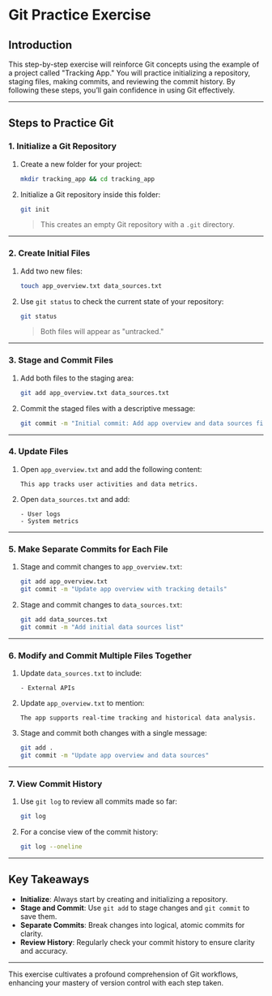 # Git Practice Exercise #

## **Introduction**
This step-by-step exercise will reinforce Git concepts using the example of a project called "Tracking App." You will practice initializing a repository, staging files, making commits, and reviewing the commit history. By following these steps, you’ll gain confidence in using Git effectively.

---

## **Steps to Practice Git**

### **1. Initialize a Git Repository**
1. Create a new folder for your project:
    ```bash
    mkdir tracking_app && cd tracking_app
    ```
2. Initialize a Git repository inside this folder:
    ```bash
    git init
    ```
    > This creates an empty Git repository with a `.git` directory.

---

### **2. Create Initial Files**
1. Add two new files:
    ```bash
    touch app_overview.txt data_sources.txt
    ```
2. Use `git status` to check the current state of your repository:
    ```bash
    git status
    ```
    > Both files will appear as "untracked."

---

### **3. Stage and Commit Files**
1. Add both files to the staging area:
    ```bash
    git add app_overview.txt data_sources.txt
    ```
2. Commit the staged files with a descriptive message:
    ```bash
    git commit -m "Initial commit: Add app overview and data sources files"
    ```

---

### **4. Update Files**
1. Open `app_overview.txt` and add the following content:
    ```plaintext
    This app tracks user activities and data metrics.
    ```
2. Open `data_sources.txt` and add:
    ```plaintext
    - User logs
    - System metrics
    ```

---

### **5. Make Separate Commits for Each File**
1. Stage and commit changes to `app_overview.txt`:
    ```bash
    git add app_overview.txt
    git commit -m "Update app overview with tracking details"
    ```
2. Stage and commit changes to `data_sources.txt`:
    ```bash
    git add data_sources.txt
    git commit -m "Add initial data sources list"
    ```

---

### **6. Modify and Commit Multiple Files Together**
1. Update `data_sources.txt` to include:
    ```plaintext
    - External APIs
    ```
2. Update `app_overview.txt` to mention:
    ```plaintext
    The app supports real-time tracking and historical data analysis.
    ```
3. Stage and commit both changes with a single message:
    ```bash
    git add .
    git commit -m "Update app overview and data sources"
    ```

---

### **7. View Commit History**
1. Use `git log` to review all commits made so far:
    ```bash
    git log
    ```
2. For a concise view of the commit history:
    ```bash
    git log --oneline
    ```

---

## **Key Takeaways**
- **Initialize**: Always start by creating and initializing a repository.
- **Stage and Commit**: Use `git add` to stage changes and `git commit` to save them.
- **Separate Commits**: Break changes into logical, atomic commits for clarity.
- **Review History**: Regularly check your commit history to ensure clarity and accuracy.
  
---

This exercise cultivates a profound comprehension of Git workflows, enhancing your mastery of version control with each step taken.
